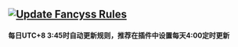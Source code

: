[![Update Fancyss Rules](https://github.com/rex5652/fancyss-rules-2.0/actions/workflows/fancyss-rules-2.0.yml/badge.svg)](https://github.com/rex5652/fancyss-rules-2.0/actions/workflows/fancyss-rules-2.0.yml)
---   
#### 每日UTC+8 3:45时自动更新规则，推荐在插件中设置每天4:00定时更新  
